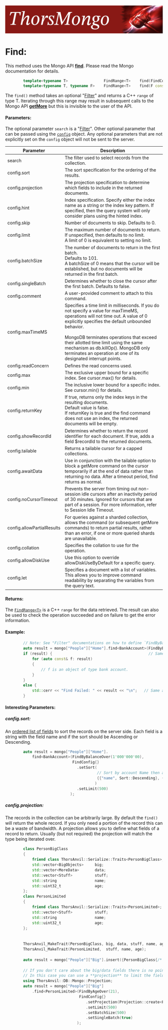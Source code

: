 ![ThorsMongo](../img/thorsmongo.jpg)

# Find:

This method uses the Mongo API [**find**](https://www.mongodb.com/docs/manual/reference/command/find/). Please read the Mongo documentation for details.

```C++
        template<typename T>                FindRange<T>    find(FindConfig const& config = FindConfig{});                  // Find All
        template<typename T, typename F>    FindRange<T>    find(F const& search, FindConfig const& config = FindConfig{});
```

The `find()` method takes an optional "[Filter](Filter.md)" and returns a C++ `range` of type T. Iterating through this range may result in subsequent calls to the Mongo API [**getMore**](https://www.mongodb.com/docs/manual/reference/command/getMore/) but this is invisible to the user of the API.

#### Parameters:
The optional parameter `search` is a "[Filter](Filter.md)". Other optional parameter that can be passed using the [`config`](../src/ThorsMongo/ThorsMongoFind.h#L11-L79) object. Any optional parameters that are not explicitly set on the `config` object will not be sent to the server.


| Parameter | Description |
| --------- | ----------- |
| search | The filter used to select records from the collection. |
| config.sort | The sort specification for the ordering of the results. |
| config.projection | The projection specification to determine which fields to include in the returned documents. |
| config.hint | Index specification. Specify either the index name as a string or the index key pattern. If specified, then the query system will only consider plans using the hinted index. |
| config.skip | Number of documents to skip. Defaults to 0. |
| config.limit | The maximum number of documents to return.<br>If unspecified, then defaults to no limit.<br>A limit of 0 is equivalent to setting no limit. |
| config.batchSize | The number of documents to return in the first batch.<br>Defaults to 101.<br>A batchSize of 0 means that the cursor will be established, but no documents will be returned in the first batch. |
| config.singleBatch | Determines whether to close the cursor after the first batch. Defaults to false. |
| config.comment | A user-provided comment to attach to this command. |
| config.maxTimeMS | Specifies a time limit in milliseconds. If you do not specify a value for maxTimeMS, operations will not time out. A value of 0 explicitly specifies the default unbounded behavior.<br><br>MongoDB terminates operations that exceed their allotted time limit using the same mechanism as db.killOp(). MongoDB only terminates an operation at one of its designated interrupt points. |
| config.readConcern | Defines the read concerns used. |
| config.max | The exclusive upper bound for a specific index. See cursor.max() for details. |
| config.min | The inclusive lower bound for a specific index. See cursor.min() for details. |
| config.returnKey | If true, returns only the index keys in the resulting documents.<br>Default value is false.<br>If returnKey is true and the find command does not use an index, the returned documents will be empty. |
| config.showRecordId | Determines whether to return the record identifier for each document. If true, adds a field $recordId to the returned documents. |
| config.tailable | Returns a tailable cursor for a capped collections. |
| config.awaitData | Use in conjunction with the tailable option to block a getMore command on the cursor temporarily if at the end of data rather than returning no data. After a timeout period, find returns as normal. |
| config.noCursorTimeout | Prevents the server from timing out non-session idle cursors after an inactivity period of 30 minutes. Ignored for cursors that are part of a session. For more information, refer to Session Idle Timeout. |
| config.allowPartialResults | For queries against a sharded collection, allows the command (or subsequent getMore commands) to return partial results, rather than an error, if one or more queried shards are unavailable. |
| config.collation | Specifies the collation to use for the operation. |
| config.allowDiskUse | Use this option to override allowDiskUseByDefault for a specific query. |
| config.let | Specifies a document with a list of variables. This allows you to improve command readability by separating the variables from the query text. |


#### Returns:

The [`FindRange<T>`](../src/ThorsMongo/ThorsMongoFind.h#L83-L132) is a C++ `range` for the data retrieved. The result can also be used to check the operation succeeded and on failure to get the error information.

#### Example:

```C++
        // Note: See "Filter" documentations on how to define `FindByBalanceOver`
        auto result = mongo["People"]["Home"].find<BankAccount>(FindByBalanceOver(1'000'000'00));
        if (result) {                                           // Same as !result.isOk()
            for (auto const& f: result)
            {
                // f is an object of type bank account.
            }
        }
        else {
            std::cerr << "Find Failed: " << result << "\n";   // Same as result.getHRErrorMessage()
        }
```

#### Interesting Parameters:

##### config.sort:

An [ordered list of fields](../src/ThorsMongo/ThorsMongoCommon.h#L160-L169) to sort the records on the server side. Each field is a string with the field name and if the sort should be Ascending or Descending.

```C++
        auto result = mongo["People"]["Home"].
            find<BankAccount>(FindByBalanceOver(1'000'000'00),
                              FindConfig{}
                                .setSort(
                                         // Sort by account Name then accountID
                                         {{"name", Sort::Descending}, {"accounID", Sort::Ascending}}
                                        )
                                .setLimit(500)
                             );
```

##### config.projection:

The records in the collection can be arbitrarily large. By default the `find()` will return the whole record. If you only need a portion of the record this can be a waste of bandwidth. A projection allows you to define what fields of a record to return. Usually (but not required) the projection will match the type being iterated over.

```C++
        class PersonBigClass
        {
            friend class ThorsAnvil::Serialize::Traits<PersonBigClass>;
            std::vector<BigObjects>     big;
            std::vector<MoreData>       data;
            std::vector<Stuff>          stuff;
            std::string                 name;
            std::uint32_t               age;
        };
        class PersonLimited
        {
            friend class ThorsAnvil::Serialize::Traits<PersonLimited>;
            std::vector<Stuff>          stuff;
            std::string                 name;
            std::uint32_t               age;
        };


        ThorsAnvil_MakeTrait(PersonBigClass, big, data, stuff, name, age);
        ThorsAnvil_MakeTrait(PersonLimited,  stuff, name, age);

        auto result = mongo["People"]["Big"].insert({PersonBigClass{/* Construct This object */}});

        // If you don't care about the big/data fields there is no point in retrieving them from the Big Collection.
        // In this case you can use a **projection** to limit the fields that are returned.
        using ThorsAnvil::DB::Mongo::Projection;
        auto result = mongo["People"]["Big"]
            .find<PersonLimited>(FindByAgeOver(21),
                                 FindConfig{}
                                    .setProjection(Projection::create<PersonLimited>())
                                    .setLimit(500)
                                    .setBatchSize(500)
                                    .setSingleBatch(true)
                                );
```


